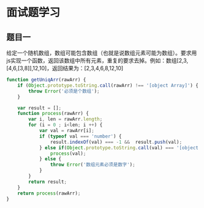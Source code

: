 # 面试题学习

## 题目一 
给定一个随机数组，数组可能包含数组（也就是说数组元素可能为数组）。要求用js实现一个函数，返回该数组中所有元素，重复的要求去掉。例如：数组[2,3,[4,6,[3,8]],12,10]，返回结果为：[2,3,4,6,8,12,10]


```js
function getUniqArr(rawArr) {
	if (Object.prototype.toString.call(rawArr) !== '[object Array]') {
		throw Error('必须是个数组');
	}

	var result = [];
	function process(rawArr) {
		var i, len = rawArr.length;
		for (i = 0 ; i<len; i ++) {
			var val = rawArr[i];
			if (typeof val === 'number') {
				result.indexOf(val) === -1 &&  result.push(val);
			} else if(Object.prototype.toString.call(val) === '[object Array]'){
				process(val);
			} else {
				throw Error('数组元素必须是数字');
			}
		}
		return result;
	}
	return process(rawArr);
}
```